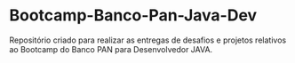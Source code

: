 # Bootcamp-Banco-Pan-Java-Dev
Repositório criado para realizar as entregas de desafios e projetos relativos ao Bootcamp do Banco PAN para Desenvolvedor JAVA.
